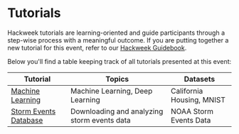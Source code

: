 # Tutorials

Hackweek tutorials are learning-oriented and guide participants through a step-wise process with a meaningful outcome. If you are putting together a new tutorial for this event, refer to our [Hackweek Guidebook](https://guidebook.hackweek.io/training/tutorials/index.html).

Below you'll find a table keeping track of all tutorials presented at this event:

| Tutorial                                                            | Topics                                      | Datasets                  |
|---------------------------------------------------------------------|---------------------------------------------|---------------------------|
| [Machine Learning](./machine-learning/ml-tutorial-notebook.ipynb)   | Machine Learning, Deep Learning             | California Housing, MNIST |
| [Storm Events Database](./Storm_Events/Storm_Events_Tutorial.ipynb) | Downloading and analyzing storm events data | NOAA Storm Events Data    |
